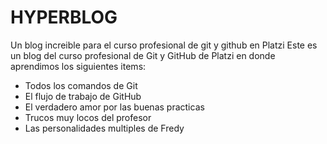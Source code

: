 # HYPERBLOG

Un blog increible para el curso profesional de git y github en Platzi
Este es un blog del curso profesional de Git y GitHub de Platzi en donde aprendimos los siguientes items:

- Todos los comandos de Git
- El flujo de trabajo de GitHub
- El verdadero amor por las buenas practicas
- Trucos muy locos del profesor
- Las personalidades multiples de Fredy

